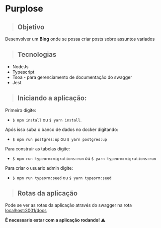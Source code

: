 # Purplose

> ## Objetivo

Desenvolver um **Blog** onde se possa criar posts sobre assuntos variados

> ## Tecnologias

- NodeJs
- Typescript
- Tsoa - para gerenciamento de documentação do swagger
- Jest

> ## Iniciando a aplicação:

Primeiro digite:

- `$ npm install` ou `$ yarn install`.

Após isso suba o banco de dados no docker digitando:

- `$ npm run postgres:up` ou `$ yarn postgres:up`

Para construir as tabelas digite:

- `$ npm run typeorm:migrations:run` ou `$ yarn typeorm:migrations:run`

Para criar o usuario admin digite:

- `$ npm run typeorm:seed` ou `$ yarn typeorm:seed`

> ## Rotas da aplicação

Pode se ver as rotas da aplicação através do swagger na rota [localhost:3001/docs](http://localhost:3001/docs)

**É necessario estar com a aplicação rodando! ⚠️**
